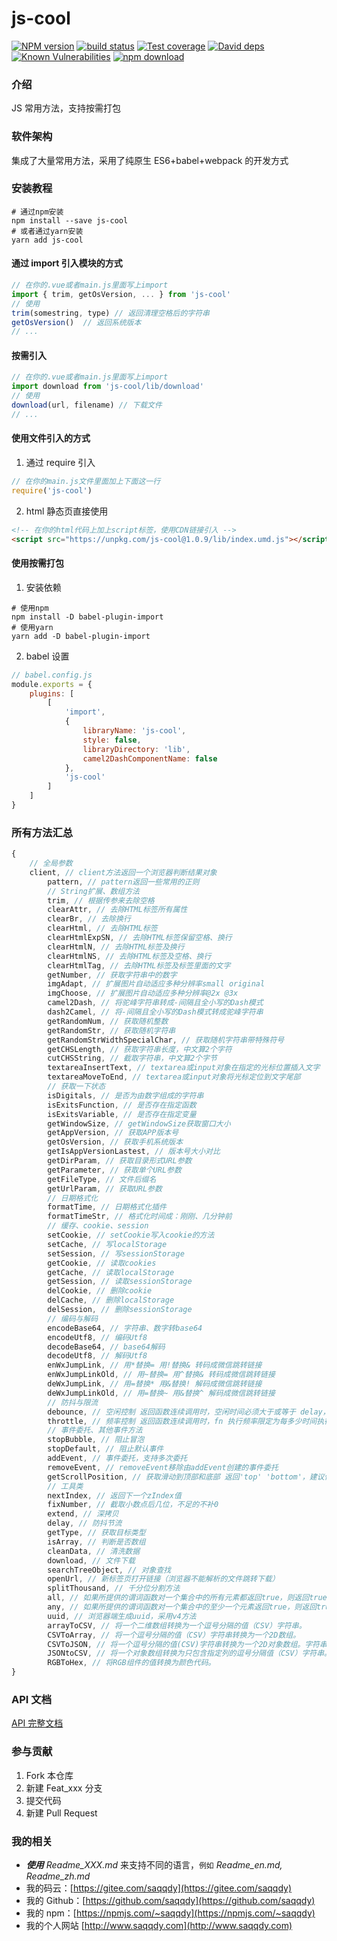 # js-cool

[![NPM version][npm-image]][npm-url]
[![build status][travis-image]][travis-url]
[![Test coverage][codecov-image]][codecov-url]
[![David deps][david-image]][david-url]
[![Known Vulnerabilities][snyk-image]][snyk-url]
[![npm download][download-image]][download-url]

[npm-image]: https://img.shields.io/npm/v/js-cool.svg?style=flat-square
[npm-url]: https://npmjs.org/package/js-cool
[travis-image]: https://travis-ci.org/saqqdy/js-cool.svg?branch=master
[travis-url]: https://travis-ci.org/saqqdy/js-cool
[codecov-image]: https://img.shields.io/codecov/c/github/saqqdy/js-cool.svg?style=flat-square
[codecov-url]: https://codecov.io/github/saqqdy/js-cool?branch=master
[david-image]: https://img.shields.io/david/saqqdy/js-cool.svg?style=flat-square
[david-url]: https://david-dm.org/saqqdy/js-cool
[snyk-image]: https://snyk.io/test/npm/js-cool/badge.svg?style=flat-square
[snyk-url]: https://snyk.io/test/npm/js-cool
[download-image]: https://img.shields.io/npm/dm/js-cool.svg?style=flat-square
[download-url]: https://npmjs.org/package/js-cool

### 介绍

JS 常用方法，支持按需打包

### 软件架构

集成了大量常用方法，采用了纯原生 ES6+babel+webpack 的开发方式

### 安装教程

```shell
# 通过npm安装
npm install --save js-cool
# 或者通过yarn安装
yarn add js-cool
```

#### 通过 import 引入模块的方式

```js
// 在你的.vue或者main.js里面写上import
import { trim, getOsVersion, ... } from 'js-cool'
// 使用
trim(somestring, type) // 返回清理空格后的字符串
getOsVersion()  // 返回系统版本
// ...
```

#### 按需引入

```js
// 在你的.vue或者main.js里面写上import
import download from 'js-cool/lib/download'
// 使用
download(url, filename) // 下载文件
// ...
```

#### 使用文件引入的方式

1. 通过 require 引入

```js
// 在你的main.js文件里面加上下面这一行
require('js-cool')
```

2. html 静态页直接使用

```html
<!-- 在你的html代码上加上script标签，使用CDN链接引入 -->
<script src="https://unpkg.com/js-cool@1.0.9/lib/index.umd.js"></script>
```

#### 使用按需打包

1. 安装依赖

```shell
# 使用npm
npm install -D babel-plugin-import
# 使用yarn
yarn add -D babel-plugin-import
```

2. babel 设置

```js
// babel.config.js
module.exports = {
    plugins: [
        [
            'import',
            {
                libraryName: 'js-cool',
                style: false,
                libraryDirectory: 'lib',
                camel2DashComponentName: false
            },
            'js-cool'
        ]
    ]
}
```

### 所有方法汇总

```js
{
    // 全局参数
    client, // client方法返回一个浏览器判断结果对象
        pattern, // pattern返回一些常用的正则
        // String扩展、数组方法
        trim, // 根据传参来去除空格
        clearAttr, // 去除HTML标签所有属性
        clearBr, // 去除换行
        clearHtml, // 去除HTML标签
        clearHtmlExpSN, // 去除HTML标签保留空格、换行
        clearHtmlN, // 去除HTML标签及换行
        clearHtmlNS, // 去除HTML标签及空格、换行
        clearHtmlTag, // 去除HTML标签及标签里面的文字
        getNumber, // 获取字符串中的数字
        imgAdapt, // 扩展图片自动适应多种分辨率small original
        imgChoose, // 扩展图片自动适应多种分辨率@2x @3x
        camel2Dash, // 将驼峰字符串转成-间隔且全小写的Dash模式
        dash2Camel, // 将-间隔且全小写的Dash模式转成驼峰字符串
        getRandomNum, // 获取随机整数
        getRandomStr, // 获取随机字符串
        getRandomStrWidthSpecialChar, // 获取随机字符串带特殊符号
        getCHSLength, // 获取字符串长度，中文算2个字符
        cutCHSString, // 截取字符串，中文算2个字节
        textareaInsertText, // textarea或input对象在指定的光标位置插入文字
        textareaMoveToEnd, // textarea或input对象将光标定位到文字尾部
        // 获取一下状态
        isDigitals, // 是否为由数字组成的字符串
        isExitsFunction, // 是否存在指定函数
        isExitsVariable, // 是否存在指定变量
        getWindowSize, // getWindowSize获取窗口大小
        getAppVersion, // 获取APP版本号
        getOsVersion, // 获取手机系统版本
        getIsAppVersionLastest, // 版本号大小对比
        getDirParam, // 获取目录形式URL参数
        getParameter, // 获取单个URL参数
        getFileType, // 文件后缀名
        getUrlParam, // 获取URL参数
        // 日期格式化
        formatTime, // 日期格式化插件
        formatTimeStr, // 格式化时间成：刚刚、几分钟前
        // 缓存、cookie、session
        setCookie, // setCookie写入cookie的方法
        setCache, // 写localStorage
        setSession, // 写sessionStorage
        getCookie, // 读取cookies
        getCache, // 读取localStorage
        getSession, // 读取sessionStorage
        delCookie, // 删除cookie
        delCache, // 删除localStorage
        delSession, // 删除sessionStorage
        // 编码与解码
        encodeBase64, // 字符串、数字转base64
        encodeUtf8, // 编码Utf8
        decodeBase64, // base64解码
        decodeUtf8, // 解码Utf8
        enWxJumpLink, // 用*替换= 用!替换& 转码成微信跳转链接
        enWxJumpLinkOld, // 用~替换= 用^替换& 转码成微信跳转链接
        deWxJumpLink, // 用=替换* 用&替换! 解码成微信跳转链接
        deWxJumpLinkOld, // 用=替换~ 用&替换^ 解码成微信跳转链接
        // 防抖与限流
        debounce, // 空闲控制 返回函数连续调用时，空闲时间必须大于或等于 delay，fn 才会执行
        throttle, // 频率控制 返回函数连续调用时，fn 执行频率限定为每多少时间执行一次
        // 事件委托、其他事件方法
        stopBubble, // 阻止冒泡
        stopDefault, // 阻止默认事件
        addEvent, // 事件委托，支持多次委托
        removeEvent, // removeEvent移除由addEvent创建的事件委托
        getScrollPosition, // 获取滑动到顶部和底部 返回'top' 'bottom'，建议使用限流
        // 工具类
        nextIndex, // 返回下一个zIndex值
        fixNumber, // 截取小数点后几位，不足的不补0
        extend, // 深拷贝
        delay, // 防抖节流
        getType, // 获取目标类型
        isArray, // 判断是否数组
        cleanData, // 清洗数据
        download, // 文件下载
        searchTreeObject, // 对象查找
        openUrl, // 新标签页打开链接（浏览器不能解析的文件跳转下载）
        splitThousand, // 千分位分割方法
        all, // 如果所提供的谓词函数对一个集合中的所有元素都返回true，则返回true，否则返回false。
        any, // 如果所提供的谓词函数对一个集合中的至少一个元素返回true，则返回true，否则返回false。
        uuid, // 浏览器端生成uuid，采用v4方法
        arrayToCSV, // 将一个二维数组转换为一个逗号分隔的值（CSV）字符串。
        CSVToArray, // 将一个逗号分隔的值（CSV）字符串转换为一个2D数组。
        CSVToJSON, // 将一个逗号分隔的值(CSV)字符串转换为一个2D对象数组。字符串的第一行作为标题行。
        JSONtoCSV, // 将一个对象数组转换为只包含指定列的逗号分隔值（CSV）字符串。
        RGBToHex, // 将RGB组件的值转换为颜色代码。
}
```

### API 文档

[API 完整文档](./API.md)

### 参与贡献

1. Fork 本仓库
2. 新建 Feat_xxx 分支
3. 提交代码
4. 新建 Pull Request

### 我的相关

-   **_使用_** _Readme_XXX.md_ 来支持不同的语言，`例如` _Readme_en.md, Readme_zh.md_
-   我的码云：[https://gitee.com/saqqdy](https://gitee.com/saqqdy)
-   我的 Github：[https://github.com/saqqdy](https://github.com/saqqdy)
-   我的 npm：[https://npmjs.com/~saqqdy](https://npmjs.com/~saqqdy)
-   我的个人网站 [http://www.saqqdy.com](http://www.saqqdy.com)
